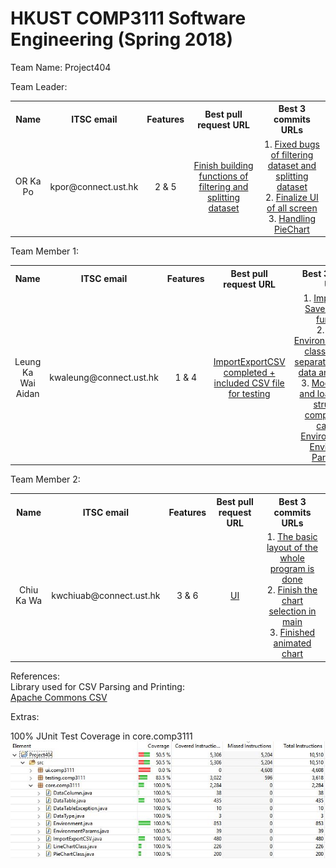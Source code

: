 # HKUST COMP3111 Software Engineering (Spring 2018)

Team Name: Project404

Team Leader:
<table>
	<tr>
	    <th>Name</th>
	    <th>ITSC email</th>
	    <th>Features</th>
	    <th>Best pull request URL</th>
	    <th>Best 3 commits URLs</th>
	</tr>
	<tr>
		<td align="center" valign="middle">OR Ka Po</td>
		<td align="center" valign="middle">kpor@connect.ust.hk</td>
		<td align="center" valign="middle">2 & 5</td>
		<td align="center" valign="middle"><a href=https://github.com/orkapodavid/Project404/pull/20>Finish building functions of filtering and splitting dataset</a></td>
		<td align="center" valign="middle">
		1. <a href=https://github.com/orkapodavid/Project404/commit/6312862c6ab161ae21c41de36dbf81c0a0aaf75d>Fixed bugs of filtering dataset and splitting dataset</a> <br/> 
		2. <a href=https://github.com/orkapodavid/Project404/commit/d0091d684aceb73e7b3fb76361e7438adce6ce0f>Finalize UI of all screen</a>  <br/> 
		3. <a href=https://github.com/orkapodavid/Project404/commit/99d0e9a3e4c993185c04baa01f77e4cdc0a8c395>Handling PieChart</a>  </td>
	</tr>
</table>

Team Member 1:
<table>
	<tr>
	    <th>Name</th>
	    <th>ITSC email</th>
	    <th>Features</th>
	    <th>Best pull request URL</th>
	    <th>Best 3 commits URLs</th>
	</tr>
	<tr>
		<td align="center" valign="middle">Leung Ka Wai Aidan</td>
		<td align="center" valign="middle">kwaleung@connect.ust.hk</td>
		<td align="center" valign="middle">1 & 4</td>
		<td align="center" valign="middle"><a href=https://github.com/orkapodavid/Project404/pull/8>ImportExportCSV completed + included CSV file for testing</a></td>
		<td align="center" valign="middle">
		1. <a href=https://github.com/orkapodavid/Project404/commit/04d0194f966cbbe4191632a540a0be35fa6fe2b5>Implemented Save and Load functions</a> <br/> 
		2. <a href=https://github.com/orkapodavid/Project404/commit/46be235aef10875964b476c2fb9aba5b6d961531>Added EnvironmentParams class for better separation between data and methods</a>  <br/> 
		3. <a href=https://github.com/orkapodavid/Project404/commit/75715e3d82089bff1301de3833dc38374e4750c6>Modified save and load function structures, completed test cases for Environment and Environment Parameters</a>  </td>
	</tr>
</table>

Team Member 2:
<table>
	<tr>
	    <th>Name</th>
	    <th>ITSC email</th>
	    <th>Features</th>
	    <th>Best pull request URL</th>
	    <th>Best 3 commits URLs</th>
	</tr>
	<tr>
		<td align="center" valign="middle">Chiu Ka Wa</td>
		<td align="center" valign="middle">kwchiuab@connect.ust.hk</td>
		<td align="center" valign="middle">3 & 6</td>
		<td align="center" valign="middle"><a href=https://github.com/orkapodavid/Project404/pull/5>UI</a></td>
		<td align="center" valign="middle">
		1. <a href=https://github.com/orkapodavid/Project404/commit/ca6e56854c0a003ca5517110ee71f89231ff067c>The basic layout of the whole program is done</a> <br/> 
		2. <a href=https://github.com/orkapodavid/Project404/commit/a0f6ca164c9c9231d301d14d019df6f9a7d1d043>Finish the chart selection in main</a>  <br/> 
		3. <a href=https://github.com/orkapodavid/Project404/commit/6d44239bd0a3c2169c4c0b8fc140df3cd44a55aa>Finished animated chart</a>  </td>
	</tr>
</table>
		
References: </br>
	Library used for CSV Parsing and Printing:  
		<a href=https://commons.apache.org/proper/commons-csv/>Apache Commons CSV</a>
		
Extras:

100% JUnit Test Coverage in core.comp3111</br>
![100% Coverage](404Coverage.JPG)